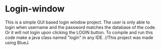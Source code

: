# Login-window

This is a simple GUI based login window project. The user is only able to login when username and the password matches the database of the code.
Or it will not login upon clicking the LOGIN button. To compile and run this code make a java class named "login" in any IDE. //This project was made using BlueJ. 
